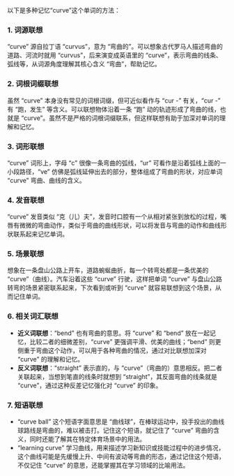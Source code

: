 以下是多种记忆“curve”这个单词的方法：

### 1. 词源联想
“curve” 源自拉丁语 “curvus”，意为 “弯曲的”。可以想象古代罗马人描述弯曲的道路、河流时就用 “curvus”，后来演变成英语里的 “curve”，表示弯曲的线条、弧线等，从词源角度理解其核心含义 “弯曲”，帮助记忆。

### 2. 词根词缀联想
虽然 “curve” 本身没有常见的词根词缀，但可近似看作与 “cur -” 有关，“cur -” 有 “跑，发生” 等含义。可以联想物体沿着一条 “跑” 动的轨迹形成了弯曲的线，也就是 “curve”。虽然不是严格的词根词缀联系，但这样联想有助于加深对单词的理解和记忆。

### 3. 词形联想
“curve” 词形上，字母 “c” 很像一条弯曲的弧线，“ur” 可看作是沿着弧线上面的一小段路径，“ve” 仿佛是弧线延伸出去的部分，整体组成了弯曲的形状，对应单词 “curve” 弯曲、曲线的含义。

### 4. 发音联想
“curve” 发音类似 “克（儿）夫”，发音时口腔有一个从相对紧张到放松的过程，嘴唇有微微的弯曲动作，类似于弯曲的曲线形状，可以将发音与弯曲的动作和曲线形状联系起来记忆单词。

### 5. 场景联想
想象在一条盘山公路上开车，道路蜿蜒曲折，每一个转弯处都是一条优美的 “curve”（曲线）。汽车沿着这些 “curve” 行驶，这样把单词 “curve” 与盘山公路转弯的场景紧密联系起来，下次看到或听到 “curve” 就容易联想到这个场景，从而记住单词。

### 6. 相关词汇联想
 - **近义词联想**：“bend” 也有弯曲的意思。将 “curve” 和 “bend” 放在一起记忆，比较二者的细微差别，“curve” 更强调平滑、优美的曲线；“bend” 则更侧重于弯曲这个动作，可以用于各种弯曲的情况，通过对比联想加深对 “curve” 的理解和记忆。
 - **反义词联想**：“straight” 表示直的，与 “curve”（弯曲的）意思相反。把二者关联起来，当想到笔直的线条时就想到 “straight”，其反面弯曲的线条就是 “curve”，通过这种反差记忆强化对 “curve” 的印象。

### 7. 短语联想
 - “curve ball” 这个短语字面意思是 “曲线球”，在棒球运动中，投手投出的曲线球路线是弯曲的，难以被击打。记住这个短语，就记住了 “curve” 弯曲的含义，同时还能了解其在特定体育场景中的用法。
 - “learning curve” 学习曲线，用来描述学习新知识或技能过程中的进步情况，这个曲线可能是先缓慢上升、中间有波动等弯曲的形态，通过记住这个短语，不仅记住 “curve” 的意思，还能掌握其在学习领域的比喻用法。 
